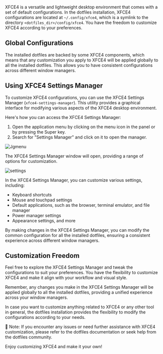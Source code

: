 XFCE4 is a versatile and lightweight desktop environment that comes with a set of default configurations. In the dotfiles installation, XFCE4 configurations are located at `~/.config/xfce4`, which is a symlink to the directory `<dotfiles_dir>/config/xfce4`. You have the freedom to customize XFCE4 according to your preferences.

## Global Configurations

The installed dotfiles are backed by some XFCE4 components, which means that any customization you apply to XFCE4 will be applied globally to all the installed dotfiles. This allows you to have consistent configurations across different window managers.

## Using XFCE4 Settings Manager

To customize XFCE4 configurations, you can use the XFCE4 Settings Manager (`xfce4-settings-manager`). This utility provides a graphical interface for modifying various aspects of the XFCE4 desktop environment.

Here's how you can access the XFCE4 Settings Manager:

1. Open the application menu by clicking on the menu icon in the panel or by pressing the Super key.
2. Search for "Settings Manager" and click on it to open the manager.

![Jgmenu](https://raw.githubusercontent.com/wiki/ulises-jeremias/dotfiles/images/settings-manager-open.gif)

The XFCE4 Settings Manager window will open, providing a range of options for customization.

![settings](https://raw.githubusercontent.com/wiki/ulises-jeremias/dotfiles/images/settings.jpg)

In the XFCE4 Settings Manager, you can customize various settings, including:

- Keyboard shortcuts
- Mouse and touchpad settings
- Default applications, such as the browser, terminal emulator, and file manager
- Power manager settings
- Appearance settings, and more

By making changes in the XFCE4 Settings Manager, you can modify the common configuration for all the installed dotfiles, ensuring a consistent experience across different window managers.

## Customization Freedom

Feel free to explore the XFCE4 Settings Manager and tweak the configurations to suit your preferences. You have the flexibility to customize XFCE4 and make it align with your workflow and visual style.

Remember, any changes you make in the XFCE4 Settings Manager will be applied globally to all the installed dotfiles, providing a unified experience across your window managers.

In case you want to customize anything related to XFCE4 or any other tool in general, the dotfiles installation provides the flexibility to modify the configurations according to your needs.

📝 Note: If you encounter any issues or need further assistance with XFCE4 customization, please refer to the dotfiles documentation or seek help from the dotfiles community.

Enjoy customizing XFCE4 and make it your own!